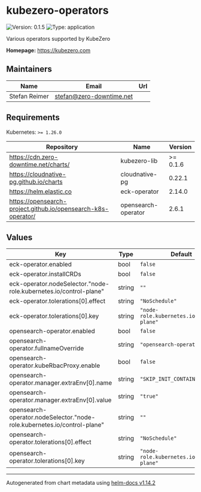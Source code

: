 # kubezero-operators

![Version: 0.1.5](https://img.shields.io/badge/Version-0.1.5-informational?style=flat-square) ![Type: application](https://img.shields.io/badge/Type-application-informational?style=flat-square)

Various operators supported by KubeZero

**Homepage:** <https://kubezero.com>

## Maintainers

| Name | Email | Url |
| ---- | ------ | --- |
| Stefan Reimer | <stefan@zero-downtime.net> |  |

## Requirements

Kubernetes: `>= 1.26.0`

| Repository | Name | Version |
|------------|------|---------|
| https://cdn.zero-downtime.net/charts/ | kubezero-lib | >= 0.1.6 |
| https://cloudnative-pg.github.io/charts | cloudnative-pg | 0.22.1 |
| https://helm.elastic.co | eck-operator | 2.14.0 |
| https://opensearch-project.github.io/opensearch-k8s-operator/ | opensearch-operator | 2.6.1 |

## Values

| Key | Type | Default | Description |
|-----|------|---------|-------------|
| eck-operator.enabled | bool | `false` |  |
| eck-operator.installCRDs | bool | `false` |  |
| eck-operator.nodeSelector."node-role.kubernetes.io/control-plane" | string | `""` |  |
| eck-operator.tolerations[0].effect | string | `"NoSchedule"` |  |
| eck-operator.tolerations[0].key | string | `"node-role.kubernetes.io/control-plane"` |  |
| opensearch-operator.enabled | bool | `false` |  |
| opensearch-operator.fullnameOverride | string | `"opensearch-operator"` |  |
| opensearch-operator.kubeRbacProxy.enable | bool | `false` |  |
| opensearch-operator.manager.extraEnv[0].name | string | `"SKIP_INIT_CONTAINER"` |  |
| opensearch-operator.manager.extraEnv[0].value | string | `"true"` |  |
| opensearch-operator.nodeSelector."node-role.kubernetes.io/control-plane" | string | `""` |  |
| opensearch-operator.tolerations[0].effect | string | `"NoSchedule"` |  |
| opensearch-operator.tolerations[0].key | string | `"node-role.kubernetes.io/control-plane"` |  |

----------------------------------------------
Autogenerated from chart metadata using [helm-docs v1.14.2](https://github.com/norwoodj/helm-docs/releases/v1.14.2)
